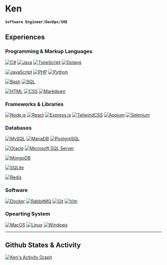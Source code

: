 # Ken

**`Software Engineer/DevOps/SRE`**

## Experiences

### Programming & Markup Languages

<a target="_blank" href="https://github.com/search?q=user%3Aken2020n+language%3Acsharp"><img alt="C#" src="https://custom-icon-badges.demolab.com/badge/C%23-68217A.svg?logo=cs2&logoColor=white"></a>
<a href="https://github.com/search?q=user%3Aken2020n+language%3Ajava"><img alt="Java" src="https://custom-icon-badges.demolab.com/badge/Java-007396.svg?logo=java&logoColor=white"></a>
<a href="https://github.com/search?q=user%3Aken2020n+language%3AtypeScript"><img alt="TypeScript" src="https://img.shields.io/badge/TypeScript-007ACC.svg?logo=typescript&logoColor=white"></a>
<a href="https://github.com/search?q=user%3Aken2020n+language%3Ago"><img alt="Golang" src="https://custom-icon-badges.demolab.com/badge/Golang-00AED8.svg?logo=go&logoColor=white"></a>

<a href="https://github.com/search?q=user%3Aken2020n+language%3Ajavascript"><img alt="JavaScript" src="https://img.shields.io/badge/JavaScript-F7DF1E.svg?logo=javascript&logoColor=black"></a>
<a href="https://github.com/search?q=user%3Aken2020n+language%3Aphp"><img alt="PHP" src="https://img.shields.io/badge/PHP-777BB4.svg?logo=php&logoColor=white"></a>
<a href="https://github.com/search?q=user%3Aken2020n+language%3Apython"><img alt="Python" src="https://img.shields.io/badge/Python-14354C.svg?logo=python&logoColor=white"></a>

<a href="https://github.com/search?q=user%3Aken2020n+language%3Abash"><img alt="Bash" src="https://img.shields.io/badge/Bash-121011.svg?logo=gnu-bash&logoColor=white"></a>
<a href="https://github.com/search?q=user%3Aken2020n+language%3Asql"><img alt="SQL" src="https://custom-icon-badges.demolab.com/badge/SQL-025E8C.svg?logo=database&logoColor=white"></a>

<a href="https://github.com/search?q=user%3Aken2020n+language%3Ahtml"><img alt="HTML" src="https://img.shields.io/badge/HTML-E34F26.svg?logo=html5&logoColor=white"></a>
<a href="https://github.com/search?q=user%3Aken2020n+language%3Acss"><img alt="CSS" src="https://img.shields.io/badge/CSS-1572B6.svg?logo=css3&logoColor=white"></a>
<a href="https://github.com/search?q=user%3Aken2020n+language%3Amarkdown"><img alt="Markdown" src="https://img.shields.io/badge/Markdown-000000.svg?logo=markdown&logoColor=white"></a>

### Frameworks & Libraries

<a href="#"><img alt="Node.js" src="https://img.shields.io/badge/Node.js-43853D.svg?logo=node.js&logoColor=white"></a>
<a href="#"><img alt="React" src="https://img.shields.io/badge/React-20232a.svg?logo=react&logoColor=%2361DAFB"></a>
<a href="#"><img alt="Express.js" src="https://img.shields.io/badge/Express.js-404d59.svg?logo=express&logoColor=white"></a>
<a href="#"><img alt="TailwindCSS" src="https://img.shields.io/badge/TailwindCSS-38BCF8?logo=tailwindcss&logoColor=white"></a>
<a href="#"><img alt="Appium" src="https://img.shields.io/badge/Appium-4E2D77?logo=appium&logoColor=white"></a>
<a href="#"><img alt="Selenium" src="https://img.shields.io/badge/Selenium-00AE00?logo=selenium&logoColor=white"></a>

### Databases


<a href="#"><img alt="MySQL" src="https://img.shields.io/badge/MySQL-42759B.svg?logo=mysql&logoColor=white"></a>
<a href="#"><img alt="MariaDB" src="https://img.shields.io/badge/MariaDB-BD9667.svg?logo=mariadb&logoColor=white"></a>
<a href="#"><img alt="PostgreSQL" src="https://img.shields.io/badge/PostgreSQL-32648C.svg?logo=postgresql&logoColor=white"></a>

<a href="#"><img alt="Oracle" src="https://img.shields.io/badge/Oracle-F7131C?logo=oracle&logoColor=white"></a>
<a href="#"><img alt="Microsoft SQL Server" src="https://img.shields.io/badge/Microsoft%20SQL%20Server-F7131C?logo=microsoftsqlserver&logoColor=white"></a>

<a href="#"><img alt="MongoDB" src="https://img.shields.io/badge/MongoDB-06AB4E.svg?logo=mongodb&logoColor=white"></a>

<a href="#"><img alt="SQLite" src="https://img.shields.io/badge/SQLite-3495D0?logo=sqlite&logoColor=white"></a>

<a href="#"><img alt="Redis" src="https://img.shields.io/badge/Redis-D6362A?logo=redis&logoColor=white"></a>

### Software

<a href="#"><img alt="Docker" src="https://img.shields.io/badge/Docker-2592E5?logo=docker&logoColor=white"></a>
<a href="#"><img alt="RabbitMQ" src="https://img.shields.io/badge/RabbitMQ-F76201?logo=rabbitmq&logoColor=white"></a>
<a href="#"><img alt="Git" src="https://img.shields.io/badge/Git-E84F31?logo=git&logoColor=white"></a>
<a href="#"><img alt="Vim" src="https://img.shields.io/badge/Vim-039331?logo=vim&logoColor=white"></a>

### Opearting System

<a href="#"><img alt="MacOS" src="https://img.shields.io/badge/MacOS-585858?logo=macos&logoColor=white"></a>
<a href="#"><img alt="Linux" src="https://img.shields.io/badge/Linux-3A3A3A?logo=linux&logoColor=white"></a>
<a href="#"><img alt="Windows" src="https://img.shields.io/badge/Windows-0074CD?logo=windows&logoColor=white"></a>

---

## Github States & Activity

<a href="https://github.com/ashutosh00710/github-readme-activity-graph"><img alt="Ken's Activity Graph" src="https://github-readme-activity-graph.cyclic.app/graph/?username=ken2020n&theme=react&hide_border=true" /></a>


